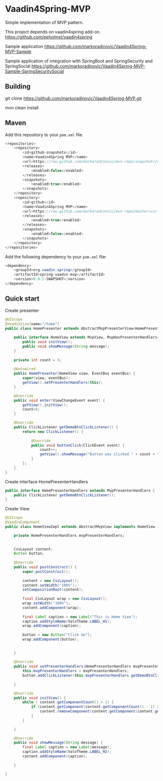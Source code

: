 Vaadin4Spring-MVP
=================

Simple implementation of MVP pattern.

This project depends on vaadin4spring add-on. <https://github.com/peholmst/vaadin4spring>

Sample application <https://github.com/markoradinovic/Vaadin4Spring-MVP-Sample>

Sample application of integration with SpringBoot and SpringSecurity and SpringSocial 
<https://github.com/markoradinovic/Vaadin4Spring-MVP-Sample-SpringSecuritySocial>

## Building 
git clone <https://github.com/markoradinovic/Vaadin4Spring-MVP.git>

mvn clean install

## Maven
Add this repository to your `pom.xml` file.

```java
<repositories>
    <repository>
		<id>github-snapshots</id>
		<name>Vaadin4Spring MVP</name>			
		<url>https://raw.github.com/markoradinovic/mvn-repo/snapshot</url>
		<releases>
			<enabled>false</enabled>
		</releases>
		<snapshots>
			<enabled>true</enabled>
		</snapshots>
	</repository>
    <repository>
		<id>github</id>
		<name>Vaadin4Spring MVP</name>			
		<url>https://raw.github.com/markoradinovic/mvn-repo/master</url>
		<releases>
			<enabled>true</enabled>
		</releases>
		<snapshots>
			<enabled>false</enabled>
		</snapshots>
	</repository>
</repositories>
```
Add the following dependency to your `pom.xml` file:
```java
<dependency>
	<groupId>org.vaadin.spring</groupId>
	<artifactId>spring-vaadin-mvp</artifactId>
	<version>0.0.2-SNAPSHOT</version>
</dependency>
```

## Quick start
Create presenter
```java
@UIScope
@VaadinView(name="/home")
public class HomePresenter extends AbstractMvpPresenterView<HomePresenter.HomeView> implements HomePresenterHandlers {
	
	public interface HomeView extends MvpView, MvpHasPresenterHandlers<HomePresenterHandlers> {
		public void initView();
		public void showMessage(String message);
	}
	
	private int count = 0;
	
	@Autowired
	public HomePresenter(HomeView view, EventBus eventBus) {
		super(view, eventBus);
		getView().setPresenterHandlers(this);
	}

	@Override
	public void enter(ViewChangeEvent event) {		
		getView().initView();
		count=0;
	}

	@Override
	public ClickListener getDemoBtnClickListener() {		
		return new ClickListener() {
			
			@Override
			public void buttonClick(ClickEvent event) {
				count++;
				getView().showMessage("Button was clicked " + count + " times");				
			}
		};
	}	
}
```

Create interface HomePresenterHandlers
```java
public interface HomePresenterHandlers extends MvpPresenterHandlers {	
	public ClickListener getDemoBtnClickListener();
}
```

Create View
```java
@UIScope
@VaadinComponent
public class HomeViewImpl extends AbstractMvpView implements HomeView  {

	private HomePresenterHandlers mvpPresenterHandlers;
	
	
	CssLayout content;
	Button button;
	
	@Override
	public void postConstruct() {	
		super.postConstruct();
		
		content = new CssLayout();
		content.setWidth("100%");
		setCompositionRoot(content);
				
		final CssLayout wrap = new CssLayout();
		wrap.setWidth("100%");
		content.addComponent(wrap);
		
		final Label caption = new Label("This is Home View");
		caption.addStyleName(ValoTheme.LABEL_H1);
		wrap.addComponent(caption);
		
		button = new Button("Click me");		
		wrap.addComponent(button);
		
				
	}
	
	@Override
	public void setPresenterHandlers(HomePresenterHandlers mvpPresenterHandlers) {
		this.mvpPresenterHandlers = mvpPresenterHandlers;
		button.addClickListener(this.mvpPresenterHandlers.getDemoBtnClickListener());
		
	}

	@Override
	public void initView() {
		while ( content.getComponentCount() > 1) {
			if (content.getComponent(content.getComponentCount() - 1) instanceof Label) {
				content.removeComponent(content.getComponent(content.getComponentCount() - 1));
			}
		}
		
	}

	@Override
	public void showMessage(String message) {
		final Label caption = new Label(message);
		caption.addStyleName(ValoTheme.LABEL_H2);
		content.addComponent(caption);
		
	}

}
```